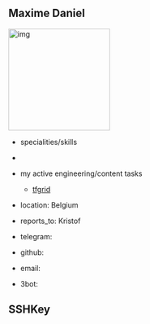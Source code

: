 ## Maxime Daniel

<img src="img/maxime_daniel.jpg" alt="img" width=200px />

- specialities/skills
- 
- my active engineering/content tasks
  - [tfgrid](https://github.com/orgs/threefoldtech/projects/172)
- location: Belgium
- reports_to: Kristof


- telegram:
- github:
- email: 
- 3bot: 
## SSHKey

```bash

```

